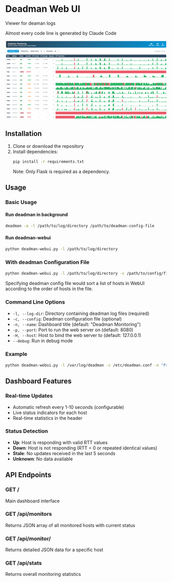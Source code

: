 # Deadman Web UI

Viewer for deaman logs

Almost every code line is generated by Claude Code

![example_screenshot](https://github.com/enukane/deadman-webui/blob/main/assets/example_screenshot.png?raw=true)

## Installation

1. Clone or download the repository
2. Install dependencies:
   ```bash
   pip install -r requirements.txt
   ```
   Note: Only Flask is required as a dependency.

## Usage

### Basic Usage

#### Run deadman in background

```bash
deadman -a -l /path/to/log/directory /path/to/deadman-config-file
```

#### Run deadman-webui

```bash
python deadman-webui.py -l /path/to/log/directory
```

### With deadman Configuration File

```bash
python deadman-webui.py -l /path/to/log/directory -c /path/to/config/file
```

Specifying deadman config file would sort a list of hosts in WebUI according to the order of hosts in the file.

### Command Line Options

- `-l, --log-dir`: Directory containing deadman log files (required)
- `-c, --config`: Deadman configuration file (optional)
- `-n, --name`: Dashboard title (default: "Deadman Monitoring")
- `-p, --port`: Port to run the web server on (default: 8080)
- `-H, --host`: Host to bind the web server to (default: 127.0.0.1)
- `--debug`: Run in debug mode

### Example

```bash
python deadman-webui.py -l /var/log/deadman -c /etc/deadman.conf -n "Production Network" -p 8080
```

## Dashboard Features

### Real-time Updates
- Automatic refresh every 1-10 seconds (configurable)
- Live status indicators for each host
- Real-time statistics in the header

### Status Detection
- **Up**: Host is responding with valid RTT values
- **Down**: Host is not responding (RTT = 0 or repeated identical values)
- **Stale**: No updates received in the last 5 seconds
- **Unknown**: No data available

## API Endpoints

### GET /
Main dashboard interface

### GET /api/monitors
Returns JSON array of all monitored hosts with current status

### GET /api/monitor/<target>
Returns detailed JSON data for a specific host

### GET /api/stats
Returns overall monitoring statistics

